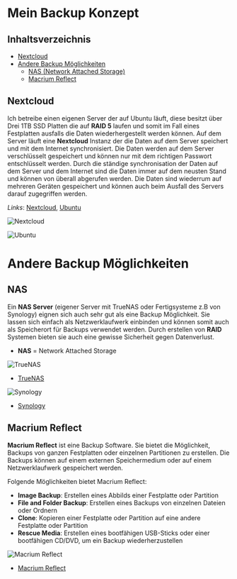 # Mein Backup Konzept

## Inhaltsverzeichnis

- [Nextcloud](#nextcloud)
- [Andere Backup Möglichkeiten](#andere-backup-möglichkeiten)
    - [NAS (Network Attached Storage)](#nas)
    - [Macrium Reflect](#macrium-reflect)

## Nextcloud

Ich betreibe einen eigenen Server der auf Ubuntu läuft, diese besitzt über Drei 1TB SSD Platten die auf **RAID 5** laufen und somit im Fall eines Festplatten ausfalls die Daten wiederhergestellt werden können. Auf dem Server läuft eine **Nextcloud** Instanz der die Daten auf dem Server speichert und mit dem Internet synchronisiert. Die Daten werden auf dem Server verschlüsselt gespeichert und können nur mit dem richtigen Passwort entschlüsselt werden. Durch die ständige synchronisation der Daten auf dem Server und dem Internet sind die Daten immer auf dem neusten Stand und können von überall abgerufen werden. Die Daten sind wiederrum auf mehreren Geräten gespeichert und können auch beim Ausfall des Servers darauf zugegriffen werden.

*Links*: [Nextcloud](https://nextcloud.com/), [Ubuntu](https://ubuntu.com/)

![Nextcloud](https://upload.wikimedia.org/wikipedia/commons/thumb/6/60/Nextcloud_Logo.svg/1200px-Nextcloud_Logo.svg.png)

![Ubuntu](x_ressources/ubuntu.png)

# Andere Backup Möglichkeiten

## NAS 

Ein **NAS Server** (eigener Server mit TrueNAS oder Fertigsysteme z.B von Synology) eignen sich auch sehr gut als eine Backup Möglichkeit. Sie lassen sich einfach als Netzwerklaufwerk einbinden und können somit auch als Speicherort für Backups verwendet werden. Durch erstellen von **RAID** Systemen bieten sie auch eine gewisse Sicherheit gegen Datenverlust.

- **NAS** = Network Attached Storage

![TrueNAS](https://pbs.twimg.com/profile_images/1445829681270251525/ykuR5Gtl_400x400.png)
- [TrueNAS](https://www.truenas.com/)

![Synology](x_ressources/synology.png)

- [Synology](https://www.synology.com/de-de)

## Macrium Reflect

**Macrium Reflect** ist eine Backup Software. Sie bietet die Möglichkeit, Backups von ganzen Festplatten oder einzelnen Partitionen zu erstellen. Die Backups können auf einem externen Speichermedium oder auf einem Netzwerklaufwerk gespeichert werden. 

Folgende Möglichkeiten bietet Macrium Reflect:
- **Image Backup**: Erstellen eines Abbilds einer Festplatte oder Partition
- **File and Folder Backup**: Erstellen eines Backups von einzelnen Dateien oder Ordnern
- **Clone**: Kopieren einer Festplatte oder Partition auf eine andere Festplatte oder Partition
- **Rescue Media**: Erstellen eines bootfähigen USB-Sticks oder einer bootfähigen CD/DVD, um ein Backup wiederherzustellen

![Macrium Reflect](x_ressources/macrium.png)

- [Macrium Reflect](https://www.macrium.com/reflectfree)